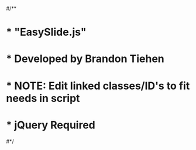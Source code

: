 #/**

#	* "EasySlide.js"

#	* Developed by Brandon Tiehen

#	* NOTE: Edit linked classes/ID's to fit needs in script

#	* jQuery Required

#*/